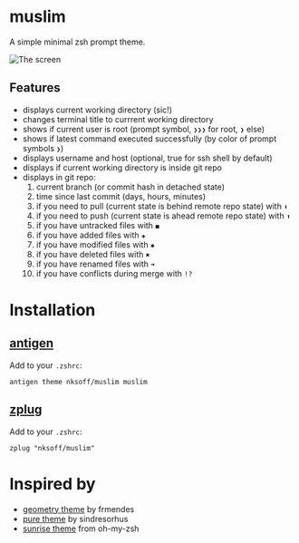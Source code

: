 # muslim

A simple minimal zsh prompt theme.

![The screen](https://raw.github.com/nksoff/muslim/master/screen.png)

## Features
- displays current working directory (sic!)
- changes terminal title to currrent working directory
- shows if current user is root (prompt symbol, `❯❯❯` for root, `❯` else)
- shows if latest command executed successfully (by color of prompt symbols `❯`)
- displays username and host (optional, true for ssh shell by default)
- displays if current working directory is inside git repo
- displays in git repo:
    1. current branch (or commit hash in detached state)
    2. time since last commit (days, hours, minutes)
    3. if you need to pull (current state is behind remote repo state) with `⬇`
    4. if you need to push (current state is ahead remote repo state) with `⬆`
    5. if you have untracked files with `◼`
    6. if you have added files with `✚`
    7. if you have modified files with `✱`
    8. if you have deleted files with `✖`
    9. if you have renamed files with `➜`
    10. if you have conflicts during merge with `!?`

# Installation
## [antigen](https://github.com/zsh-users/antigen)

Add to your `.zshrc`:

```
antigen theme nksoff/muslim muslim
```

## [zplug](https://github.com/zplug/zplug)

Add to your `.zshrc`:

```
zplug "nksoff/muslim"
```

# Inspired by
- [geometry theme](https://github.com/frmendes/geometry) by frmendes
- [pure theme](https://github.com/sindresorhus/pure) by sindresorhus
- [sunrise theme](https://github.com/robbyrussell/oh-my-zsh/blob/master/themes/sunrise.zsh-theme) from oh-my-zsh
